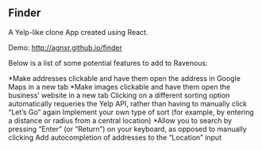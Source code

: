 ## Finder

A Yelp-like clone App created using React.

Demo: http://agnxr.github.io/finder


Below is a list of some potential features to add to Ravenous:

*Make addresses clickable and have them open the address in Google Maps in a new tab
*Make images clickable and have them open the business’ website in a new tab
Clicking on a different sorting option automatically requeries the Yelp API, rather than having to manually click “Let’s Go” again
Implement your own type of sort (for example, by entering a distance or radius from a central location)
*Allow you to search by pressing “Enter” (or “Return”) on your keyboard, as opposed to manually clicking
Add autocompletion of addresses to the “Location” input